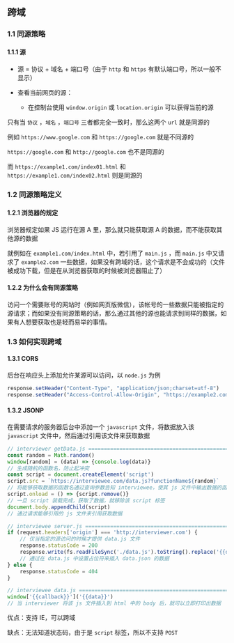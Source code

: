 ## 跨域

### 1.1 同源策略

#### 1.1.1 源

+ 源 = 协议 + 域名 + 端口号（由于 `http` 和 `https` 有默认端口号，所以一般不显示）

+ 查看当前网页的源：
  + 在控制台使用 `window.origin` 或 `location.origin` 可以获得当前的源

只有当 `协议` ，`域名` ，`端口号` 三者都完全一致时，那么这两个 `url` 就是同源的

例如 `https://www.google.com` 和 `https://google.com` 就是不同源的

`https://google.com` 和 `http://google.com` 也不是同源的

而 `https://example1.com/index01.html` 和 `https://example1.com/index02.html` 则是同源的

### 1.2 同源策略定义

#### 1.2.1 浏览器的规定

浏览器规定如果 JS 运行在源 A 里，那么就只能获取源 A 的数据，而不能获取其他源的数据

就例如在 `example1.com/index.html` 中，若引用了 `main.js` ，而 `main.js` 中又请求了 `example2.com` 一些数据，如果没有跨域的话，这个请求是不会成功的（文件被成功下载，但是在从浏览器获取的时候被浏览器阻止了）

#### 1.2.2 为什么会有同源策略

访问一个需要账号的网站时（例如网页版微信），该帐号的一些数据只能被指定的源请求；而如果没有同源策略的话，那么通过其他的源也能请求到同样的数据，如果有人想要获取也是轻而易举的事情。

### 1.3 如何实现跨域

#### 1.3.1 CORS

后台在响应头上添加允许某源可以访问，以 `node.js` 为例

```javascript
response.setHeader("Content-Type", "application/json;charset=utf-8") 
response.setHeader("Access-Control-Allow-Origin", "https://example2.com") // 允许跨域
```

#### 1.3.2 JSONP

在需要请求的服务器后台中添加一个 `javascript` 文件，将数据放入该 `javascript` 文件中，然后通过引用该文件来获取数据

```javascript
// interviewer getData.js ========================================================
const random = Math.random()
window[random] = (data) => {console.log(data)}
// 生成随机的函数名，防止起冲突
const script = document.createElement('script')
script.src = `https://interviewee.com/data.js?functionName${random}`
// 将能够获取数据的函数名通过查询参数告知 interviewee，使其 js 文件中输出数据的函数名与此一致
script.onload = () => {script.remove()}
// 一旦 script 装载完成，获取了数据，就移除该 script 标签
document.body.appendChild(script)
// 通过请求能够引用的 js 文件来引用获取数据
```

```javascript
// interviewee server.js =========================================================
if (request.headers['origin'] === 'http://interviewer.com') {
    // 仅当指定的源访问的时候才提供 data.js 文件
    response.statusCode = 200
    response.write(fs.readFileSync('./data.js').toString().replace('{{data}}', fs.readFileSync('./data.json').toString()).replace('{{callback}}', query.callback))
	// 通过在 data.js 中设置占位符来插入 data.json 的数据
} else {
    response.statusCode = 404
}

// interviewee data.js ============================================================
window['{{callback}}']('{{data}}')
// 当 interviewer 将该 js 文件插入到 html 中的 body 后，就可以立即打印出数据
```

优点：支持 IE，可以跨域

缺点：无法知道状态码，由于是 `script` 标签，所以不支持 `POST` 